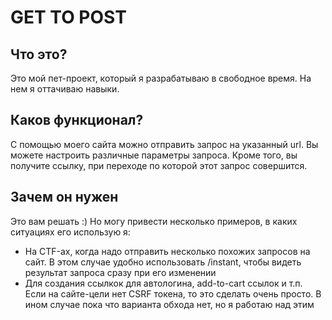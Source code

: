 # GET TO POST

## Что это?

Это мой пет-проект, который я разрабатываю в свободное время. На нем я оттачиваю навыки.

## Каков функционал?

С помощью моего сайта можно отправить запрос на указанный url. Вы можете настроить различные параметры запроса. Кроме
того, вы получите ссылку, при переходе по которой этот запрос совершится.

## Зачем он нужен

Это вам решать :) Но могу привести несколько примеров, в каких ситуациях его использую я:

* На CTF-ах, когда надо отправить несколько похожих запросов на сайт. В этом случае удобно использовать /instant, чтобы
  видеть результат запроса сразу при его изменении
* Для создания ссылкок для автологина, add-to-cart ссылок и т.п. Если на сайте-цели нет CSRF токена, то это сделать
  очень просто. В ином случае пока что варианта обхода нет, но я работаю над этим